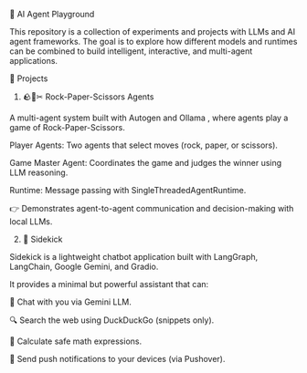 🤖 AI Agent Playground

This repository is a collection of experiments and projects with LLMs and AI agent frameworks.
The goal is to explore how different models and runtimes can be combined to build intelligent, interactive, and multi-agent applications.

📂 Projects
1. 🪨📄✂ Rock-Paper-Scissors Agents

A multi-agent system built with Autogen
 and Ollama
, where agents play a game of Rock-Paper-Scissors.

Player Agents: Two agents that select moves (rock, paper, or scissors).

Game Master Agent: Coordinates the game and judges the winner using LLM reasoning.

Runtime: Message passing with SingleThreadedAgentRuntime.

👉 Demonstrates agent-to-agent communication and decision-making with local LLMs.


2. 🤖 Sidekick

Sidekick is a lightweight chatbot application built with LangGraph, LangChain, Google Gemini, and Gradio.

It provides a minimal but powerful assistant that can:

💬 Chat with you via Gemini LLM.

🔍 Search the web using DuckDuckGo (snippets only).

🧮 Calculate safe math expressions.

📲 Send push notifications to your devices (via Pushover).
